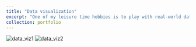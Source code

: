 ```yaml
---
title: "Data visualization"
excerpt: "One of my leisure time hobbies is to play with real-world data<br/><img src='/images/data_viz2.jpg' alt="Pub citation" width="500" height="300">"
collection: portfolio
---
```

 
![data_viz1](https://github.com/deephysics1729/deephysics1729.github.io/assets/139892421/b74427a3-fa34-4668-ae69-d12131ccf5fb)
![data_viz2](https://github.com/deephysics1729/deephysics1729.github.io/assets/139892421/aa68f8d6-5253-4658-8dcb-2c9e43860a12)
